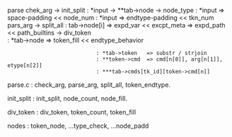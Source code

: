 

parse
        chek_arg  -> init_split
                                : *input -> **tab->node
                  -> node_type
                                : *input => space-padding       << node_num
                                : *input => endtype-padding     << tkn_num
        pars_arg
                  -> split_all
                                : tab->node[i]  => expd_var     << excpt_meta
                                                => expd_path    << path_builtins
                  -> div_token  
                                : *tab->node    => token_fill   << endtype_behavior
                  
                                : *tab->token   => substr / strjoin 
                                : **token->cmd  => cmd[n[0]], arg[n[1]], etype[n[2]]
                                : ***tab->cmds[tk_id][token->cmd[n]]
                    

parse.c         : check_arg, parse_arg, split_all, token_endtype.

init_split      : init_split, node_count, node_fill.

div_token       : div_token, token_count, token_fill

nodes           : token_node, ...type_check, ...node_padd 